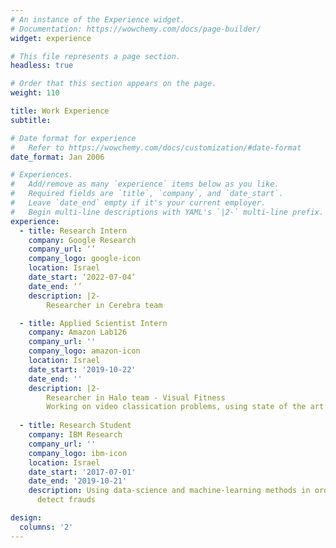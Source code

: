 ```yaml
---
# An instance of the Experience widget.
# Documentation: https://wowchemy.com/docs/page-builder/
widget: experience

# This file represents a page section.
headless: true

# Order that this section appears on the page.
weight: 110

title: Work Experience
subtitle:

# Date format for experience
#   Refer to https://wowchemy.com/docs/customization/#date-format
date_format: Jan 2006

# Experiences.
#   Add/remove as many `experience` items below as you like.
#   Required fields are `title`, `company`, and `date_start`.
#   Leave `date_end` empty if it's your current employer.
#   Begin multi-line descriptions with YAML's `|2-` multi-line prefix.
experience:
  - title: Research Intern
    company: Google Research
    company_url: ‘’
    company_logo: google-icon
    location: Israel
    date_start: ‘2022-07-04’
    date_end: ‘’
    description: |2-
        Researcher in Cerebra team

  - title: Applied Scientist Intern
    company: Amazon Lab126
    company_url: ''
    company_logo: amazon-icon
    location: Israel
    date_start: '2019-10-22'
    date_end: ''
    description: |2-
        Researcher in Halo team - Visual Fitness  
        Working on video classication problems, using state of the art computer vision methods
        
  - title: Research Student
    company: IBM Research
    company_url: ''
    company_logo: ibm-icon
    location: Israel
    date_start: '2017-07-01'
    date_end: '2019-10-21'
    description: Using data-science and machine-learning methods in order to
      detect frauds

design:
  columns: '2'
---
```

